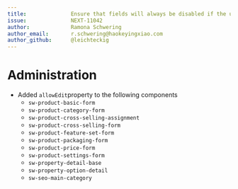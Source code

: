 ```yaml
---
title:              Ensure that fields will always be disabled if the user has only viewer rights 
issue:              NEXT-11042
author:             Ramona Schwering
author_email:       r.schwering@haokeyingxiao.com
author_github:      @leichteckig
---
```

# Administration
* Added `allowEdit`property to the following components
    * `sw-product-basic-form`
    * `sw-product-category-form`
    * `sw-product-cross-selling-assignment`
    * `sw-product-cross-selling-form`
    * `sw-product-feature-set-form`
    * `sw-product-packaging-form`
    * `sw-product-price-form`
    * `sw-product-settings-form`
    * `sw-property-detail-base`
    * `sw-property-option-detail`
    * `sw-seo-main-category`

